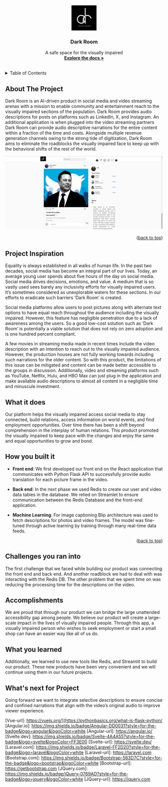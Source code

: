 <!-- Improved compatibility of back to top link: See: https://github.com/othneildrew/Best-README-Template/pull/73 -->
<a name="readme-top"></a>
<!--
*** Thanks for checking out the Best-README-Template. If you have a suggestion
*** that would make this better, please fork the repo and create a pull request
*** or simply open an issue with the tag "enhancement".
*** Don't forget to give the project a star!
*** Thanks again! Now go create something AMAZING! :D
-->



<!-- PROJECT SHIELDS -->
<!--
*** I'm using markdown "reference style" links for readability.
*** Reference links are enclosed in brackets [ ] instead of parentheses ( ).
*** See the bottom of this document for the declaration of the reference variables
*** for contributors-url, forks-url, etc. This is an optional, concise syntax you may use.
*** https://www.markdownguide.org/basic-syntax/#reference-style-links
-->



<!-- PROJECT LOGO -->
<br />
<div align="center">
  <a href="http://darkroom4.us/">
    <img src="logo.png" alt="Logo" width="80" height="80">
  </a>

<h3 align="center">Dark Room</h3>

  <p align="center">
    A safe space for the visually impaired​
    <br />
    <a href="https://github.com/sinking8/HackSC"><strong>Explore the docs »</strong></a>
    <br />
    <br />
  </p>
</div>



<!-- TABLE OF CONTENTS -->
<details>
  <summary>Table of Contents</summary>
  <ol>
    <li><a href="#about-the-project">About The Project</a> </li>
    <li><a href="#Project Inspiration">Project Inspiration</a></li>
    <li><a href="#What it does">What it does</a></li>
    <li><a href="#How you built it ">How you built it </a></li>
    <li><a href="#Built With ">Built With </a></li>
    <li><a href="#Challenges you ran into ">Challenges you ran into </a></li>
    <li><a href="#Accomplishments">Accomplishments</a></li>
    <li><a href="#What you learned">What you learned</a></li>
    <li><a href="#What's next for Project">What's next for Project</a></li>
  </ol>
</details>



<!-- ABOUT THE PROJECT -->
## About The Project

Dark Room is an AI-driven product in social media and video streaming arenas with a mission to enable community and entertainment reach to the visually impaired sections of the population. Dark Room provides audio descriptions for posts on platforms such as LinkedIn, X, and Instagram. An additional application is when plugged into the video streaming partners Dark Room can provide audio descriptive narrations for the entire content within a fraction of the time and costs. Alongside multiple revenue generation channels owing to the strong tide of digitization, Dark Room aims to eliminate the roadblocks the visually impaired face to keep up with the behavioral shifts of the rest of the world.

[![Dark Store Screen Shot][product-screenshot]](http://darkroom4.us/)
<p align="right">(<a href="#readme-top">back to top</a>)</p>

<!-- Project Inspiration -->
## Project Inspiration
Equality is always established in all walks of human life. In the past two decades, social media has become an integral part of our lives. Today, an average young user spends about five hours of the day on social media. Social media drives decisions, emotions, and value. A medium that is so vastly used sees barely any inclusivity efforts for visually impaired users. It’s sometimes considered as unexplorable waters for these sections. In our efforts to eradicate such barriers ‘Dark Room’ is created. 

Social media platforms allow users to post pictures along with alternate text options to have equal reach throughout the audience including the visually impaired. However, this feature has negligible penetration due to a lack of awareness among the users. So a good low-cost solution such as ‘Dark Room’ is potentially a viable solution that does not rely on zero adoption and is one hundred percent compliant.    

A few movies in streaming media made in recent times include the video description with an intention to reach out to the visually impaired audience. However, the production houses are not fully working towards including such narrations for the older content. So with this product, the limitations of this issue can be mitigated and content can be made better accessible to the groups in discussion. Additionally, video and streaming platforms such as YouTube, Netflix, Hulu, and HBO Max can just plug in the application and make available audio descriptions to almost all content in a negligible time and minuscule investment.

<!-- What it does -->
## What it does
Our platform helps the visually impaired access social media to stay connected, build relations, access information on world events, and find employment opportunities. Over time there has been a shift beyond comprehension in the interplay of human relations. This product promoted the visually impaired to keep pace with the changes and enjoy the same and equal opportunities to grow and bond.

<!-- How you built it  -->
## How you built it 
- **Front end**: We first developed our front end on the React application that communicates with Python Flask API to successfully provide audio translation for each picture frame in the video. 

- **Back end**: In the next phase we used Redis to create our user and video data tables in the database. We relied on Streamlet to ensure communication between the Redis Database and the front-end application.

- **Machine Learning**: For image captioning Blip architecture was used to fetch descriptions for photos and video frames. The model was fine-tuned through active learning by training through many real-time data feeds.<p align="right">(<a href="#readme-top">back to top</a>)</p>


<!-- Challenges you ran into  -->
## Challenges you ran into
The first challenge that we faced while building our product was connecting the front end and back end. And another roadblock we had to deal with was interacting with the Redis DB. The other problem that we spent time on was reducing the processing time for the descriptions on the video.

<!-- Accomplishments  -->
## Accomplishments

We are proud that through our product we can bridge the large unattended accessibility gap among people. We believe our product will create a large-scale impact in the lives of visually impaired people. Through this app, a visually impaired person who wishes to seek employment or start a small shop can have an easier way like all of us do. 

<!-- What you learned  -->
## What you learned

Additionally, we learned to use new tools like Redis, and Streamlit to build our product. These new products have been very convenient and we will continue using them in our future projects.

<!-- What's next for Project  -->
## What's next for Project

Going forward we want to integrate selective descriptions to ensure concise and confined narrations that align with the video’s original audio to improve viewer experience.




<!-- MARKDOWN LINKS & IMAGES -->
<!-- https://www.markdownguide.org/basic-syntax/#reference-style-links -->
[contributors-shield]: https://img.shields.io/github/contributors/github_username/repo_name.svg?style=for-the-badge
[contributors-url]: https://github.com/github_username/repo_name/graphs/contributors
[forks-shield]: https://img.shields.io/github/forks/github_username/repo_name.svg?style=for-the-badge
[forks-url]: https://github.com/github_username/repo_name/network/members
[stars-shield]: https://img.shields.io/github/stars/github_username/repo_name.svg?style=for-the-badge
[stars-url]: https://github.com/github_username/repo_name/stargazers
[issues-shield]: https://img.shields.io/github/issues/github_username/repo_name.svg?style=for-the-badge
[issues-url]: https://github.com/github_username/repo_name/issues
[license-shield]: https://img.shields.io/github/license/github_username/repo_name.svg?style=for-the-badge
[license-url]: https://github.com/github_username/repo_name/blob/master/LICENSE.txt
[linkedin-shield]: https://img.shields.io/badge/-LinkedIn-black.svg?style=for-the-badge&logo=linkedin&colorB=555
[linkedin-url]: https://linkedin.com/in/linkedin_username
[product-screenshot]: screenshot.png
[Next.js]: https://img.shields.io/badge/next.js-000000?style=for-the-badge&logo=nextdotjs&logoColor=white
[Next-url]: https://nextjs.org/
[React.js]: https://img.shields.io/badge/React-20232A?style=for-the-badge&logo=react&logoColor=61DAFB
[React-url]: https://reactjs.org/
[Vue.js]: https://img.shields.io/badge/React-20232A?style=for-the-badge&logo=react&logoColor=61DAFB
[Vue-url]: https://vuejs.org/](https://pythonbasics.org/what-is-flask-python/
[Angular.io]: https://img.shields.io/badge/Angular-DD0031?style=for-the-badge&logo=angular&logoColor=white
[Angular-url]: https://angular.io/
[Svelte.dev]: https://img.shields.io/badge/Svelte-4A4A55?style=for-the-badge&logo=svelte&logoColor=FF3E00
[Svelte-url]: https://svelte.dev/
[Laravel.com]: https://img.shields.io/badge/Laravel-FF2D20?style=for-the-badge&logo=laravel&logoColor=white
[Laravel-url]: https://laravel.com
[Bootstrap.com]: https://img.shields.io/badge/Bootstrap-563D7C?style=for-the-badge&logo=bootstrap&logoColor=white
[Bootstrap-url]: https://getbootstrap.com
[JQuery.com]: https://img.shields.io/badge/jQuery-0769AD?style=for-the-badge&logo=jquery&logoColor=white
[JQuery-url]: https://jquery.com 
